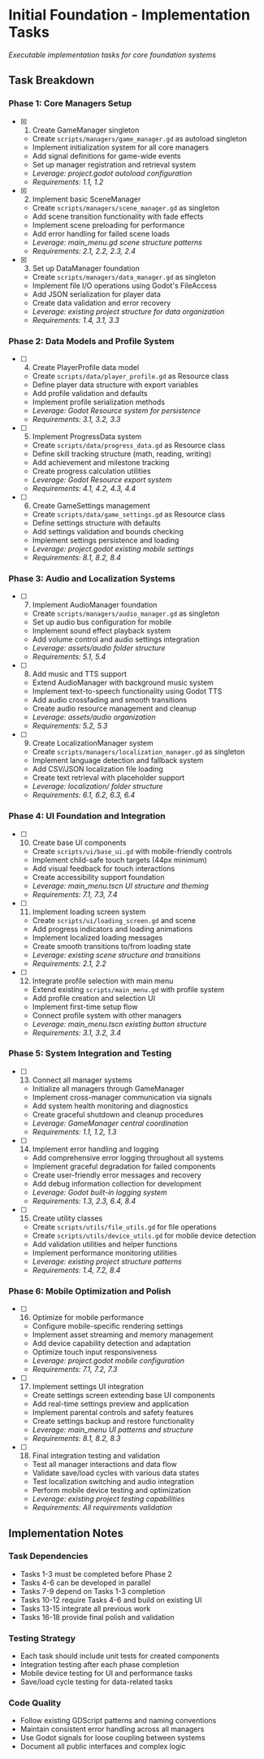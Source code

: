 # Initial Foundation - Implementation Tasks

_Executable implementation tasks for core foundation systems_

## Task Breakdown

### Phase 1: Core Managers Setup

- [x] 1. Create GameManager singleton
  - Create `scripts/managers/game_manager.gd` as autoload singleton
  - Implement initialization system for all core managers
  - Add signal definitions for game-wide events
  - Set up manager registration and retrieval system
  - _Leverage: project.godot autoload configuration_
  - _Requirements: 1.1, 1.2_

- [x] 2. Implement basic SceneManager
  - Create `scripts/managers/scene_manager.gd` as singleton
  - Add scene transition functionality with fade effects
  - Implement scene preloading for performance
  - Add error handling for failed scene loads
  - _Leverage: main_menu.gd scene structure patterns_
  - _Requirements: 2.1, 2.2, 2.3, 2.4_

- [x] 3. Set up DataManager foundation
  - Create `scripts/managers/data_manager.gd` as singleton
  - Implement file I/O operations using Godot's FileAccess
  - Add JSON serialization for player data
  - Create data validation and error recovery
  - _Leverage: existing project structure for data organization_
  - _Requirements: 1.4, 3.1, 3.3_

### Phase 2: Data Models and Profile System

- [ ] 4. Create PlayerProfile data model
  - Create `scripts/data/player_profile.gd` as Resource class
  - Define player data structure with export variables
  - Add profile validation and defaults
  - Implement profile serialization methods
  - _Leverage: Godot Resource system for persistence_
  - _Requirements: 3.1, 3.2, 3.3_

- [ ] 5. Implement ProgressData system
  - Create `scripts/data/progress_data.gd` as Resource class
  - Define skill tracking structure (math, reading, writing)
  - Add achievement and milestone tracking
  - Create progress calculation utilities
  - _Leverage: Godot Resource export system_
  - _Requirements: 4.1, 4.2, 4.3, 4.4_

- [ ] 6. Create GameSettings management
  - Create `scripts/data/game_settings.gd` as Resource class
  - Define settings structure with defaults
  - Add settings validation and bounds checking
  - Implement settings persistence and loading
  - _Leverage: project.godot existing mobile settings_
  - _Requirements: 8.1, 8.2, 8.4_

### Phase 3: Audio and Localization Systems

- [ ] 7. Implement AudioManager foundation
  - Create `scripts/managers/audio_manager.gd` as singleton
  - Set up audio bus configuration for mobile
  - Implement sound effect playback system
  - Add volume control and audio settings integration
  - _Leverage: assets/audio folder structure_
  - _Requirements: 5.1, 5.4_

- [ ] 8. Add music and TTS support
  - Extend AudioManager with background music system
  - Implement text-to-speech functionality using Godot TTS
  - Add audio crossfading and smooth transitions
  - Create audio resource management and cleanup
  - _Leverage: assets/audio organization_
  - _Requirements: 5.2, 5.3_

- [ ] 9. Create LocalizationManager system
  - Create `scripts/managers/localization_manager.gd` as singleton
  - Implement language detection and fallback system
  - Add CSV/JSON localization file loading
  - Create text retrieval with placeholder support
  - _Leverage: localization/ folder structure_
  - _Requirements: 6.1, 6.2, 6.3, 6.4_

### Phase 4: UI Foundation and Integration

- [ ] 10. Create base UI components
  - Create `scripts/ui/base_ui.gd` with mobile-friendly controls
  - Implement child-safe touch targets (44px minimum)
  - Add visual feedback for touch interactions
  - Create accessibility support foundation
  - _Leverage: main_menu.tscn UI structure and theming_
  - _Requirements: 7.1, 7.3, 7.4_

- [ ] 11. Implement loading screen system
  - Create `scripts/ui/loading_screen.gd` and scene
  - Add progress indicators and loading animations
  - Implement localized loading messages
  - Create smooth transitions to/from loading state
  - _Leverage: existing scene structure and transitions_
  - _Requirements: 2.1, 2.2_

- [ ] 12. Integrate profile selection with main menu
  - Extend existing `scripts/main_menu.gd` with profile system
  - Add profile creation and selection UI
  - Implement first-time setup flow
  - Connect profile system with other managers
  - _Leverage: main_menu.tscn existing button structure_
  - _Requirements: 3.1, 3.2, 3.4_

### Phase 5: System Integration and Testing

- [ ] 13. Connect all manager systems
  - Initialize all managers through GameManager
  - Implement cross-manager communication via signals
  - Add system health monitoring and diagnostics
  - Create graceful shutdown and cleanup procedures
  - _Leverage: GameManager central coordination_
  - _Requirements: 1.1, 1.2, 1.3_

- [ ] 14. Implement error handling and logging
  - Add comprehensive error logging throughout all systems
  - Implement graceful degradation for failed components
  - Create user-friendly error messages and recovery
  - Add debug information collection for development
  - _Leverage: Godot built-in logging system_
  - _Requirements: 1.3, 2.3, 6.4, 8.4_

- [ ] 15. Create utility classes
  - Create `scripts/utils/file_utils.gd` for file operations
  - Create `scripts/utils/device_utils.gd` for mobile device detection
  - Add validation utilities and helper functions
  - Implement performance monitoring utilities
  - _Leverage: existing project structure patterns_
  - _Requirements: 1.4, 7.2, 8.4_

### Phase 6: Mobile Optimization and Polish

- [ ] 16. Optimize for mobile performance
  - Configure mobile-specific rendering settings
  - Implement asset streaming and memory management
  - Add device capability detection and adaptation
  - Optimize touch input responsiveness
  - _Leverage: project.godot mobile configuration_
  - _Requirements: 7.1, 7.2, 7.3_

- [ ] 17. Implement settings UI integration
  - Create settings screen extending base UI components
  - Add real-time settings preview and application
  - Implement parental controls and safety features
  - Create settings backup and restore functionality
  - _Leverage: main_menu UI patterns and structure_
  - _Requirements: 8.1, 8.2, 8.3_

- [ ] 18. Final integration testing and validation
  - Test all manager interactions and data flow
  - Validate save/load cycles with various data states
  - Test localization switching and audio integration
  - Perform mobile device testing and optimization
  - _Leverage: existing project testing capabilities_
  - _Requirements: All requirements validation_

## Implementation Notes

### Task Dependencies

- Tasks 1-3 must be completed before Phase 2
- Tasks 4-6 can be developed in parallel
- Tasks 7-9 depend on Tasks 1-3 completion
- Tasks 10-12 require Tasks 4-6 and build on existing UI
- Tasks 13-15 integrate all previous work
- Tasks 16-18 provide final polish and validation

### Testing Strategy

- Each task should include unit tests for created components
- Integration testing after each phase completion
- Mobile device testing for UI and performance tasks
- Save/load cycle testing for data-related tasks

### Code Quality

- Follow existing GDScript patterns and naming conventions
- Maintain consistent error handling across all managers
- Use Godot signals for loose coupling between systems
- Document all public interfaces and complex logic
